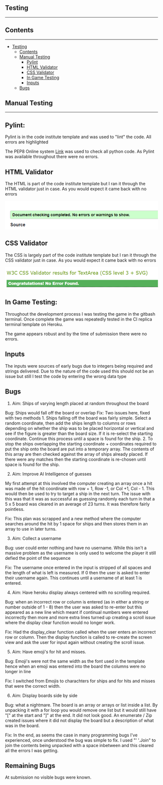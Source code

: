 ## Testing
---
## Contents
---

* [Testing](#testing)
    * [Contents](#contents)
    * [Manual Testing](#manual-testing)
        * [Pylint](#pylint)
        * [HTML Validator](#html-validator)
        * [CSS Validator](#css-validator)
        * [In Game Testing](#in-game-testing)
        * [Inputs](#inputs)
    * [Bugs](#bugs)


## Manual Testing
---
## Pylint:
Pylint is in the code institute template and was used to "lint" the code. All errors are highlighted

The PEP8 Online system [Link](http://pep8online.com/) was used to check all python code. As Pylint was available throughout there were no errors. 

## HTML Validator

The HTML is part of the code institute template but I ran it through the HTML validator just in case. As you would expect it came back with no errors

![HTML Validator](readme_images/html_validator.png)

## CSS Validator

The CSS is largely part of the code institute template but I ran it through the CSS validator just in case. As you would expect it came back with no errors

![CSS Validator](readme_images/css_validator.png)

## In Game Testing:
Throughout the development process I was testing the game in the gitbash terminal. Once complete the game was repeatedly tested in the CI replica terminal template on Heroku.

The game appears robust and by the time of submission there were no errors. 

## Inputs

The inputs were sources of early bugs due to integers being required and strings delivered. Due to the nature of the code used this should not be an issue but still I test the code by entering the wrong data type

## Bugs

1. Aim: Ships of varying length placed at random throughout the board

Bug: Ships would fall off the board or overlap
Fix: Two issues here, fixed with two methods
    1. Ships falling off the board was fairly simple. Select a random coordinate, then add the ships length to columns or rows depending on whether the ship was to be placed horizontal or vertical and see if the figure is greater than the board size. If it is re-select the starting coordinate. Continue this process until a space is found for the ship. 
    2. To stop the ships overlapping the starting coordinate + coordinates required to put the ship onto the board are put into a temporary array. The contents of this array are then checked against the array of ships already placed. If there were any matches then the starting coordinate is re-chosen until space is found for the ship. 

2. Aim: Improve AI Intelligence of guesses

My first attempt at this involved the computer creating an array once a hit was made of the hit coordinate with row + 1, Row -1, or Col +1, Col - 1. This would then be used to try to target a ship in the next turn. The issue with this was that it was as successful as guessing randomly each turn in that a 5 x 5 board was cleared in an average of 23 turns. It was therefore fairly pointless. 

Fix: This plan was scrapped and a new method where the computer searches around the hit by 1 space for ships and then stores them in an array to use in later turns. 

3. Aim: Collect a username

Bug: user could enter nothing and have no username. While this isn't a massive problem as the username is only used to welcome the player it still defied the point of the sequence

Fix: The username once entered in the input is stripped of all spaces and the length of what is left is measured. If 0 then the user is asked to enter their username again. This continues until a username of at least 1 is entered.

4. Aim: Have heroku display always centered with no scrolling required. 

Bug: when an incorrect row or column is entered (as in either a string or number outside of 1 - 8) then the user was asked to re-enter but this appeared as a new line which meant if continual numbers were entered incorrectly then more and more extra lines turned up creating a scroll issue where the display clear function would no longer work. 

Fix: Had the display_clear function called when the user enters an incorrect row or column. Then the display function is called to re-create the screen view and ask the user for input again without creating the scroll issue. 

5. Aim: Have emoji's for hit and misses. 

Bug: Emoji's were not the same width as the font used in the template hence when an emoji was entered into the board the columns were no longer in line

Fix: I switched from Emojis to charachters for ships and for hits and misses that were the correct width. 

6. Aim: Display boards side by side

Bug: what a nightmare. The board is an array or arrays or list inside a list. By unpacking it with a for loop you would remove one list but it would still have "[" at the start and "]" at the end. It did not look good. An enumerate / Zip created issues where it did not display the board but a description of what was in the board. 

Fix: In the end, as seems the case in many programming bugs I've experienced, once understood the bug was simple to fix. I used "' '.Join" to join the contents being unpacked with a space inbetween and this cleared all the errors I was getting. 


## Remaining Bugs

At submission no visible bugs were known. 